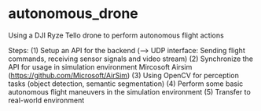 # autonomous_drone
Using a DJI Ryze Tello drone to perform autonomous flight actions

Steps:
  (1) Setup an API for the backend (--> UDP interface: Sending flight commands, receiving sensor signals and video stream)
  (2) Synchronize the API for usage in simulation environment Mircosoft Airsim (https://github.com/Microsoft/AirSim)
  (3) Using OpenCV for perception tasks (object detection, semantic segmentation)
  (4) Perform some basic autonomous flight maneuvers in the simulation environment
  (5) Transfer to real-world environment
